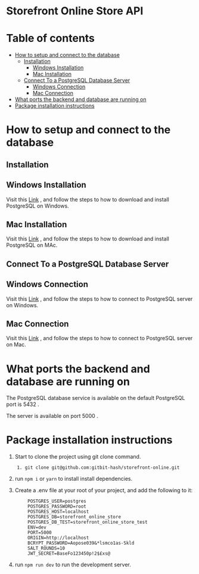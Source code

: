 # Storefront Online Store API

Table of contents
=================
   * [How to setup and connect to the database](#how-to-setup-and-connect-to-the-database)
      * [Installation](#installation)
        * [Windows Installation](#windows-installation)
        * [Mac Installation](#mac-installation)
      * [Connect To a PostgreSQL Database Server](#connect-to-a-postgresql-database-server)
        * [Windows Connection](#windows-connection)
        * [Mac Connection](#mac-connection)
   * [What ports the backend and database are running on](#what-ports-the-backend-and-database-are-running-on)
   * [Package installation instructions](#package-installation-instructions)
   
How to setup and connect to the database
========================================

Installation
------------

Windows Installation
--------------------

Visit this [Link](https://phoenixnap.com/kb/install-postgresql-windows) , and follow the steps to how to download and install PostgreSQL on Windows.

Mac Installation
----------------

Visit this [Link](https://www.postgresqltutorial.com/postgresql-getting-started/install-postgresql-macos) , and follow the steps to how to download and install PostgreSQL on MAc.

Connect To a PostgreSQL Database Server
--------------------------------------

Windows Connection
------------------

Visit this [Link](https://www.postgresqltutorial.com/postgresql-getting-started/connect-to-postgresql-database/) , and follow the steps to how to connect to PostgreSQL server on Windows.


Mac Connection
--------------

Visit this [Link](https://medium.com/@viviennediegoencarnacion/getting-started-with-postgresql-on-mac-e6a5f48ee399) , and follow the steps to how to connect to PostgreSQL server on Mac.


What ports the backend and database are running on
==================================================

The PostgreSQL database service is available on the default PostgreSQL port is 5432 .

The server is available on port 5000 .

Package installation instructions
=================================

1. Start to clone the project using git clone command.

```
    1. git clone git@github.com:gitbit-hash/storefront-online.git
```
2. run ```npm i``` or ```yarn``` to install install dependencies.

3.  Create a .env file at your root of your project, and add the following to it:
```
        POSTGRES_USER=postgres
        POSTGRES_PASSWORD=root
        POSTGRES_HOST=localhost
        POSTGRES_DB=storefront_online_store
        POSTGRES_DB_TEST=storefront_online_store_test
        ENV=dev
        PORT=5000
        ORIGIN=http://localhost
        BCRYPT_PASSWORD=Aopose039&*lsmco1as-Skld
        SALT_ROUNDS=10
        JWT_SECRET=BaseFo123450p!2$£xs@
```

4. run ```npm run dev``` to run the development server.
